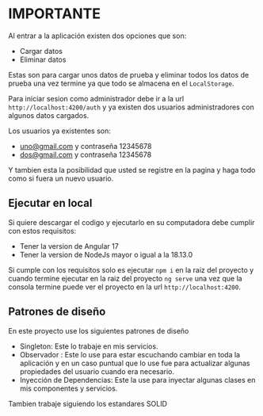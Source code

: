 # IMPORTANTE

Al entrar a la aplicación existen dos opciones que son:
* Cargar datos
* Eliminar datos

Estas son para cargar unos datos de prueba y eliminar todos los datos de prueba una vez termine ya que todo se almacena en el `LocalStorage`.

Para iniciar sesion como administrador debe ir a la url `http://localhost:4200/auth` y ya existen dos usuarios administradores con algunos datos cargados.

Los usuarios ya existentes son:
* uno@gmail.com y contraseña 12345678
* dos@gmail.com y contraseña 12345678

Y tambien esta la posibilidad que usted se registre en la pagina y haga todo como si fuera un nuevo usuario.


## Ejecutar en local

Si quiere descargar el codigo y ejecutarlo en su computadora debe cumplir con estos requisitos:

* Tener la version de Angular 17
* Tener la version de NodeJs mayor o igual a la 18.13.0


Si cumple con los requisitos solo es ejecutar  `npm i` en la raiz del proyecto y cuando termine ejecutar en la raiz del proyecto `ng serve` una vez que la consola termine puede ver el proyecto en la url `http://localhost:4200`.

## Patrones de diseño

En este proyecto use los siguientes patrones de diseño
* Singleton: Este lo trabaje en mis servicios.
* Observador : Este lo use para estar escuchando cambiar en toda la aplicación y en un caso puntual que lo use fue para actualizar algunas propiedades del usuario cuando era necesario.
* Inyección de Dependencias: Este la use para inyectar algunas clases en mis componentes y servicios.

Tambien trabaje siguiendo los estandares SOLID